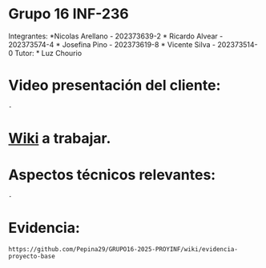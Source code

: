 # Grupo 16 INF-236
Integrantes:
    *Nicolas Arellano - 202373639-2
    * Ricardo Alvear - 202373574-4
    * Josefina Pino - 202373619-8
    * Vicente Silva - 202373514-0
Tutor:
    * Luz Chourio

# Video presentación del cliente:
    -

# [Wiki](https://github.com/Pepina29/GRUPO16-2025-PROYINF/wiki) a trabajar.

# Aspectos técnicos relevantes:
    -

# Evidencia:
    https://github.com/Pepina29/GRUPO16-2025-PROYINF/wiki/evidencia-proyecto-base
